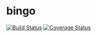 # bingo
[![Build Status](https://travis-ci.com/nazaspu/bingo.svg?branch=master)](https://travis-ci.com/nazaspu/bingo)
[![Coverage Status](https://coveralls.io/repos/github/nazaspu/bingo/badge.svg?branch=master)](https://coveralls.io/github/nazaspu/bingo?branch=master)
